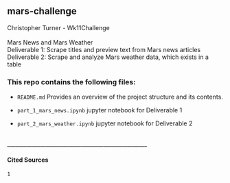 ## mars-challenge
Christopher Turner - Wk11Challenge
<br><br>
Mars News and Mars Weather <br> 
Deliverable 1: Scrape titles and preview text from Mars news articles <br> 
Deliverable 2: Scrape and analyze Mars weather data, which exists in a table <br> 

### This repo contains the following files:
 - `README.md` Provides an overview of the project structure and its contents.

 - `part_1_mars_news.ipynb` jupyter notebook for Deliverable 1
 - `part_2_mars_weather.ipynb` jupyter notebook for Deliverable 2


 <br> 
___________________________________________________



#### Cited Sources
    1
    
